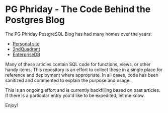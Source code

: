 # PG Phriday - The Code Behind the Postgres Blog

The PG Phriday PostgreSQL Blog has had many homes over the years:

* [Personal site](http://bonesmoses.org/tags/pg-phriday/)
* [2ndQuadrant](https://www.2ndquadrant.com/en/blog/author/shaun-thomas/)
* [EnterpriseDB](https://www.enterprisedb.com/blog/author/shaun-thomas)

Many of these articles contain SQL code for functions, views, or other handy items. This repository is an effort to collect these in a single place for reference and deployment where appropriate. In all cases, code has been sanitized and commented to explain the purpose and usage.

This is an ongoing effort and is currently backfilling based on past articles. If there is a particular entry you'd like to be expedited, let me know.

Enjoy!
